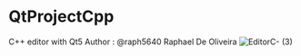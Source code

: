 # QtProjectCpp
C++ editor with Qt5
Author : @raph5640 Raphael De Oliveira
![EditorC- (3)](https://github.com/raph5640/QtProjectCpp/assets/140059828/a5d2c922-abc6-43cc-9d57-c8e6f8974f27)



